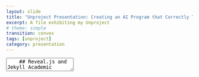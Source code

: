 ```yaml
---
layout: slide
title: "Unproject Presentation: Creating an AI Program that Correctly Translates Captions using Text Analysis for Digital Social Storytelling"
excerpt: A file exhibiting my Unproject
# theme: simple
transition: convex
tags: [unproject]
category: presentation
---
```

<link rel="stylesheet" href="dist/theme/beige.css">
<section data-markdown>
  <textarea data-template>
    ## Reveal.js and Jekyll Academic
    ---
    ## Creating an AI Program that Correctly Translates Captions using Text Analysis Tehcniques for Digital-Social Storytelling.
    Awad AlMehairi
    IM-UH-15111 Introduction to Digital Humanities
    ---
    ## Scope:
    This project focuses on tackeling incorrect social media captions and messages by forging together an AI system that detects inconsistent translations across social media platforms that communicate incoherent ideas.
    The main idea it approaches is language, mainly dialects. Lots of dialects are inproperly docummented online that translation processes are almost always slightly off.
    ---
    ## Data:
    Most data for this project is collected from Intagram accounts of a different language and dialects.
    Instagram account: **@goodbyeoldjumeirah**.
    This account focuses on "archiving traditional, abandoned, and demolished houses in Jumeirah".
    ---
    ## Why?
    - I personally grew up in Jumeirah, Dubai with my family and visiting my grandmother's house there everyday after school.
    The data chosen is important to me as it holds sentimental value with memories.
    - I also want to understand the ideas that 
    ---
   ## Techniques:
   Use text analysis techniques to further analyze proposed texts (and dialects) to better compose correct translation programs in
    ---
   ## Aims:
    The main goal of this project is to create a flawless database that can successfully detect inaccurate translations and correct them.
    
    ---
   ## Participation:
    This project aims to contain ideas of the people in Jumeirah that showcase cultural diversity and availability through language.
    
    ---
   ## Workplan:
    1. Collect data from Instagram Posts.
    2. The team detect comments not in English, usually in Emirati Arabic.
    4. Categorize the data based on the degree of inaccuracies.
    5. Understand the inaccurate translations in the context of the post.
    6. Process the inaccuracies through a curated database.
    7. Check if the captions pass as accurate or inaccurate.
    8. Develop an webpage that hosts this program.
    9. Create a public trial run of the program that can be tested by people.
    10. Implement people's suggestions and possibly expand the database with
  </textarea>
</section>
